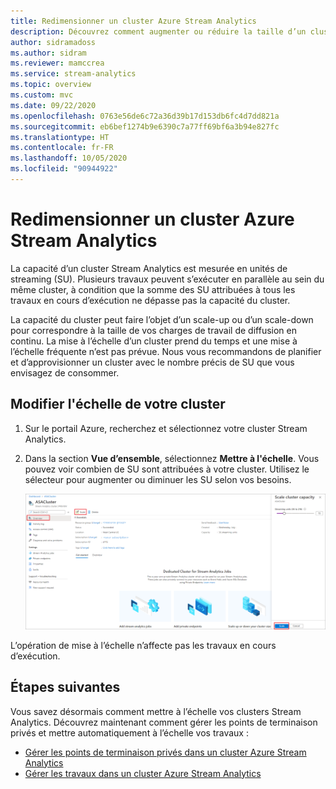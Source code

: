 ```yaml
---
title: Redimensionner un cluster Azure Stream Analytics
description: Découvrez comment augmenter ou réduire la taille d’un cluster Azure Stream Analytics.
author: sidramadoss
ms.author: sidram
ms.reviewer: mamccrea
ms.service: stream-analytics
ms.topic: overview
ms.custom: mvc
ms.date: 09/22/2020
ms.openlocfilehash: 0763e56de6c72a36d39b17d153db6fc4d7dd821a
ms.sourcegitcommit: eb6bef1274b9e6390c7a77ff69bf6a3b94e827fc
ms.translationtype: HT
ms.contentlocale: fr-FR
ms.lasthandoff: 10/05/2020
ms.locfileid: "90944922"
---
```

# <a name="resize-an-azure-stream-analytics-cluster"></a>Redimensionner un cluster Azure Stream Analytics

La capacité d’un cluster Stream Analytics est mesurée en unités de streaming (SU). Plusieurs travaux peuvent s’exécuter en parallèle au sein du même cluster, à condition que la somme des SU attribuées à tous les travaux en cours d’exécution ne dépasse pas la capacité du cluster.

La capacité du cluster peut faire l’objet d’un scale-up ou d’un scale-down pour correspondre à la taille de vos charges de travail de diffusion en continu. La mise à l’échelle d’un cluster prend du temps et une mise à l’échelle fréquente n’est pas prévue. Nous vous recommandons de planifier et d’approvisionner un cluster avec le nombre précis de SU que vous envisagez de consommer.

## <a name="change-the-scale-of-your-cluster"></a>Modifier l'échelle de votre cluster

1. Sur le portail Azure, recherchez et sélectionnez votre cluster Stream Analytics.

1. Dans la section **Vue d’ensemble**, sélectionnez **Mettre à l'échelle**. Vous pouvez voir combien de SU sont attribuées à votre cluster. Utilisez le sélecteur pour augmenter ou diminuer les SU selon vos besoins.

   ![Mettre le cluster à l’échelle](./media/scale-cluster/scale-cluster.png)

L’opération de mise à l’échelle n’affecte pas les travaux en cours d’exécution.

## <a name="next-steps"></a>Étapes suivantes

Vous savez désormais comment mettre à l’échelle vos clusters Stream Analytics. Découvrez maintenant comment gérer les points de terminaison privés et mettre automatiquement à l’échelle vos travaux :

* [Gérer les points de terminaison privés dans un cluster Azure Stream Analytics](private-endpoints.md)
* [Gérer les travaux dans un cluster Azure Stream Analytics](manage-jobs-cluster.md)
